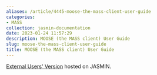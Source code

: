 ```yaml
---
aliases: /article/4445-moose-the-mass-client-user-guide
categories:
- MASS
collection: jasmin-documentation
date: 2023-01-24 11:57:29
description: MOOSE (the MASS client) User Guide
slug: moose-the-mass-client-user-guide
title: MOOSE (the MASS client) User Guide
---
```


[External Users' Version](http://gws-access.jasmin.ac.uk/public/mohc_shared/moose-user-doc/external_user_guide.html) hosted on JASMIN.


